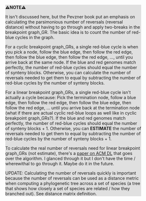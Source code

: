 <div style="margin:2em; background-color: #e0e0e0;">

<strong>⚠️NOTE️️️⚠️</strong>

It isn't discussed here, but the Pevzner book put an emphasis on calculating the parsimonious number of reversals (reversal distance) without having to go through and apply two-breaks in the breakpoint graph_GR. The basic idea is to count the number of red-blue cycles in the graph.

For a cyclic breakpoint graph_GRs, a single red-blue cycle is when you pick a node, follow the blue edge, then follow the red edge, then follow the blue edge, then follow the red edge, ..., until you arrive back at the same node. If the blue and red genomes match perfectly, the number of red-blue cycles should equal the number of synteny blocks. Otherwise, you can calculate the number of reversals needed to get them to equal by subtracting the number of red-blue cycles by the number of synteny blocks.

For a linear breakpoint graph_GRs, a single red-blue cycle isn't actually a cycle because: Pick the termination node, follow a blue edge, then follow the red edge, then follow the blue edge, then follow the red edge, ... until you arrive back at the termination node (what if there are actual cyclic red-blue loops as well like in cyclic breakpoint graph_GRs?). If the blue and red genomes match perfectly, the number of red-blue cycles should equal the number of synteny blocks + 1. Otherwise, you can **ESTIMATE** the number of reversals needed to get them to equal by subtracting the number of red-blue cycles by the number of synteny blocks + 1.

To calculate the real number of reversals need for linear breakpoint graph_GRs (not estimate), there's a [paper on ACM DL](https://dl.acm.org/doi/10.1145/300515.300516) that goes over the algorithm. I glanced through it but I don't have the time / wherewithal to go through it. Maybe do it in the future.

UPDATE: Calculating the number of reversals quickly is important because the number of reversals can be used as a distance metric when computing a phylogenetic tree across a set of species (a tree that shows how closely a set of species are related / how they branched out). See distance matrix definition.
</div>

